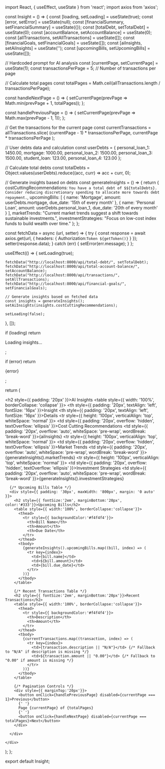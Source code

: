 import React, { useEffect, useState } from 'react';
import axios from 'axios';

const Insight = () => {
  const [loading, setLoading] = useState(true);
  const [error, setError] = useState(null);
  const [financialSummary, setFinancialSummary] = useState({});
  const [totalDebt, setTotalDebt] = useState(0);
  const [accountBalance, setAccountBalance] = useState(0);
  const [allTransactions, setAllTransactions] = useState([]);
  const [financialGoals, setFinancialGoals] = useState([]);
  const [aiInsights, setAiInsights] = useState('');
  const [upcomingBills, setUpcomingBills] = useState([]);

  // Hardcoded prompt for AI analysis
  const [currentPage, setCurrentPage] = useState(1);
  const transactionsPerPage = 5; // Number of transactions per page

  // Calculate total pages
  const totalPages = Math.ceil(allTransactions.length / transactionsPerPage);

  const handleNextPage = () => {
    setCurrentPage(prevPage => Math.min(prevPage + 1, totalPages));
  };

  const handlePreviousPage = () => {
    setCurrentPage(prevPage => Math.max(prevPage - 1, 1));
  };

  // Get the transactions for the current page
  const currentTransactions = allTransactions.slice(
    (currentPage - 1) * transactionsPerPage,
    currentPage * transactionsPerPage
  );

  // User debts data and calculation
  const userDebts = {
    personal_loan_1: 1450.00,
    mortgage: 1000.00,
    personal_loan_2: 1500.00,
    personal_loan_3: 1500.00,
    student_loan: 123.00,
    personal_loan_4: 123.00
  };

  // Calculate total debts
  const totalDebts = Object.values(userDebts).reduce((acc, curr) => acc + curr, 0);

  // Generate insights based on debts
  const generateInsights = () => {
    return {
      costCuttingRecommendations: `You have a total debt of $${totalDebts}. Consider reducing discretionary spending to allocate more towards debt repayment.`,
      upcomingBills: [
        { name: 'Mortgage', amount: userDebts.mortgage, due_date: '15th of every month' },
        { name: 'Personal Loan', amount: userDebts.personal_loan_1, due_date: '20th of every month' }
      ],
      marketTrends: "Current market trends suggest a shift towards sustainable investments.",
      investmentStrategies: "Focus on low-cost index funds to build wealth over time."
    };
  };

  const fetchData = async (url, setter) => {
    try {
      const response = await axios.get(url, {
        headers: {
          Authorization:`Token ${getToken()}`
        }
      });
      setter(response.data);
    } catch (err) {
      setError(err.message);
    }
  };

  useEffect(() => {
    setLoading(true);
    
    fetchData("http://localhost:8000/api/total-debt/", setTotalDebt);
    fetchData("http://localhost:8000/api/total-account-balance/", setAccountBalance);
    fetchData("http://localhost:8000/api/transactions/", setAllTransactions);
    fetchData("http://localhost:8000/api/financial-goals/", setFinancialGoals);

    // Generate insights based on fetched data
    const insights = generateInsights();
    setAiInsights(insights.costCuttingRecommendations);
    
    setLoading(false);
    
  }, []);

  if (loading) return <p>Loading insights...</p>;
  
  if (error) return <p>{error}</p>;

  return (
    <div className="insight-container">
      <h2 style={{ padding: '20px' }}>AI Insights</h2>
      <table style={{ width: '100%', borderCollapse: 'collapse' }}>
        <thead>
          <tr>
            <th style={{ padding: '20px', textAlign: 'left', fontSize: '16px' }}>Insight</th>
            <th style={{ padding: '20px', textAlign: 'left', fontSize: '16px' }}>Details</th>
          </tr>
        </thead>
        <tbody>
          <tr style={{ height: '100px', verticalAlign: 'top', whiteSpace: 'normal' }}>
            <td style={{ padding: '20px', overflow: 'hidden', textOverflow: 'ellipsis' }}>Cost Cutting Recommendations</td>
            <td style={{ padding: '20px', overflow: 'auto', whiteSpace: 'pre-wrap', wordBreak: 'break-word' }}>{aiInsights}</td>
          </tr>
          <tr style={{ height: '100px', verticalAlign: 'top', whiteSpace: 'normal' }}>
            <td style={{ padding: '20px', overflow: 'hidden', textOverflow: 'ellipsis' }}>Market Trends</td>
            <td style={{ padding: '20px', overflow: 'auto', whiteSpace: 'pre-wrap', wordBreak: 'break-word' }}>{generateInsights().marketTrends}</td>
          </tr>
          <tr style={{ height: '100px', verticalAlign: 'top', whiteSpace: 'normal' }}>
            <td style={{ padding: '20px', overflow: 'hidden', textOverflow: 'ellipsis' }}>Investment Strategies</td>
            <td style={{ padding: '20px', overflow: 'auto', whiteSpace: 'pre-wrap', wordBreak: 'break-word' }}>{generateInsights().investmentStrategies}</td>
          </tr>
        </tbody>
      </table>

      {/* Upcoming Bills Table */}
      <div style={{ padding: '30px', maxWidth: '800px', margin: '0 auto' }}>
        <h2 style={{ fontSize:'2em', marginBottom:'20px', color:'#333'}}>Upcoming Bills</h2>
        <table style={{ width:'100%', borderCollapse:'collapse'}}>
          <thead>
            <tr style={{ backgroundColor:'#f4f4f4'}}>
              <th>Bill Name</th>
              <th>Amount</th>
              <th>Due Date</th>
            </tr>
          </thead>
          <tbody>
            {generateInsights().upcomingBills.map((bill, index) => (
              <tr key={index}>
                <td>{bill.name}</td>
                <td>${bill.amount}</td>
                <td>{bill.due_date}</td>
              </tr>
            ))}
          </tbody>
        </table>

        {/* Recent Transactions Table */}
        <h2 style={{ fontSize:'2em', marginBottom:'20px'}}>Recent Transactions</h2>
        <table style={{ width:'100%', borderCollapse:'collapse'}}>
          <thead>
            <tr style={{ backgroundColor:'#f4f4f4'}}>
              <th>Description</th>
              <th>Amount</th>
            </tr>
          </thead>
          <tbody>
            {currentTransactions.map((transaction, index) => (
              <tr key={index}>
                <td>{transaction.description || "N/A"}</td> {/* Fallback to "N/A" if description is missing */}
                <td>${transaction.amount || "0.00"}</td> {/* Fallback to "0.00" if amount is missing */}
              </tr>
            ))}
          </tbody>
        </table>

        {/* Pagination Controls */}
        <div style={{ marginTop:'20px'}}>
          <button onClick={handlePreviousPage} disabled={currentPage === 1}>Previous</button>
          {' '}
          Page {currentPage} of {totalPages}
          {' '}
          <button onClick={handleNextPage} disabled={currentPage === totalPages}>Next</button>
        </div>

      </div>

    </div>
  );
};

export default Insight;
